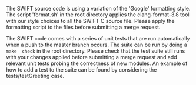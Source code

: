 The SWIFT source code is using a variation of the 'Google' formatting style. 
The script 'format.sh' in the root directory applies the clang-format-3.8
tool with our style choices to all the SWIFT C source file. Please apply 
the formatting script to the files before submitting a merge request.

The SWIFT code comes with a series of unit tests that are run automatically 
when a push to the master branch occurs. The suite can be run by doing a `make 
check` in the root directory. Please check that the test suite still
runs with your changes applied before submitting a merge request and add 
relevant unit tests probing the correctness of new modules. An example of how
to add a test to the suite can be found by considering the tests/testGreeting 
case.